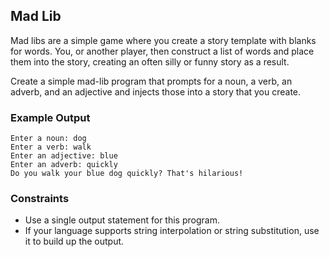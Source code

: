 ## Mad Lib

Mad libs are a simple game where you create a story template with blanks for words. You, or another player, then construct a list of words and place them into the story, creating an often silly or funny story as a result.

Create a simple mad-lib program that prompts for a noun, a verb, an adverb, and an adjective and injects those into a story that you create.

### Example Output

```
Enter a noun: dog
Enter a verb: walk
Enter an adjective: blue
Enter an adverb: quickly
Do you walk your blue dog quickly? That's hilarious!
```

### Constraints

* Use a single output statement for this program.
* If your language supports string interpolation or string substitution, use it to build up the output.